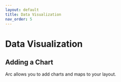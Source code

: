 ```yaml
---
layout: default
title: Data Visualization
nav_order: 5
---
```


# Data Visualization

## Adding a Chart
Arc allows you to add charts and maps to your layout.